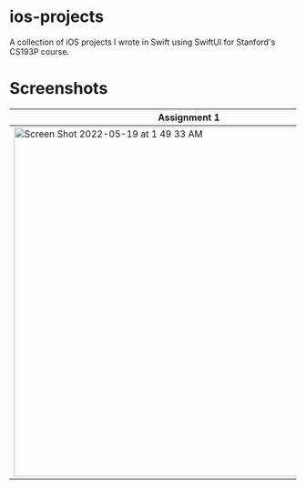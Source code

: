 # ios-projects
A collection of iOS projects I wrote in Swift using SwiftUI for Stanford's CS193P course.


# Screenshots

| Assignment 1 | Assignment 2 | Assignment 3 |
|--------------|--------------|--------------|
| <img width="614" alt="Screen Shot 2022-05-19 at 1 49 33 AM" src="https://user-images.githubusercontent.com/59630201/169241343-17de15b3-22ef-4d46-a057-a67521b31a9b.png">| <img width="614" alt="Screen Shot 2022-05-19 at 1 47 32 AM" src="https://user-images.githubusercontent.com/59630201/169241426-77593c3a-4910-4fe1-9181-3c2344ad734f.png"> | <img width="614" alt="Screen Shot 2022-05-19 at 1 45 36 AM" src="https://user-images.githubusercontent.com/59630201/169241460-5993ad25-56a3-43c4-b3ae-281b1f7c4da9.png"> |
